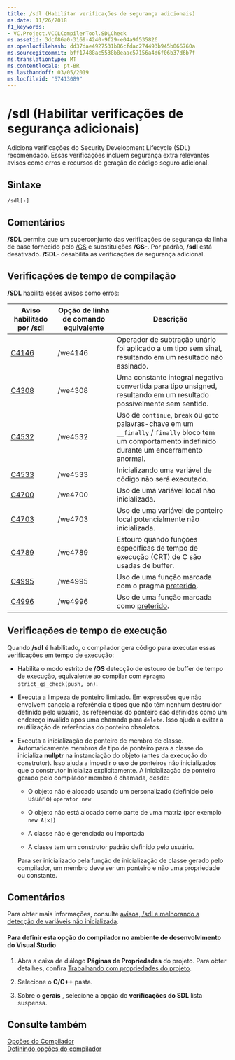 ```yaml
---
title: /sdl (Habilitar verificações de segurança adicionais)
ms.date: 11/26/2018
f1_keywords:
- VC.Project.VCCLCompilerTool.SDLCheck
ms.assetid: 3dcf86a0-3169-4240-9f29-e04a9f535826
ms.openlocfilehash: dd37dae4927531b86cfdac274493b945b066760a
ms.sourcegitcommit: bff17488ac5538b8eaac57156a4d6f06b37d6b7f
ms.translationtype: MT
ms.contentlocale: pt-BR
ms.lasthandoff: 03/05/2019
ms.locfileid: "57413089"
---
```

# <a name="sdl-enable-additional-security-checks"></a>/sdl (Habilitar verificações de segurança adicionais)

Adiciona verificações do Security Development Lifecycle (SDL) recomendado. Essas verificações incluem segurança extra relevantes avisos como erros e recursos de geração de código seguro adicional.

## <a name="syntax"></a>Sintaxe

```
/sdl[-]
```

## <a name="remarks"></a>Comentários

**/SDL** permite que um superconjunto das verificações de segurança da linha de base fornecido pelo [/GS](../../build/reference/gs-buffer-security-check.md) e substituições **/GS-**. Por padrão, **/sdl** está desativado. **/SDL-** desabilita as verificações de segurança adicional.

## <a name="compile-time-checks"></a>Verificações de tempo de compilação

**/SDL** habilita esses avisos como erros:

|Aviso habilitado por /sdl|Opção de linha de comando equivalente|Descrição|
|------------------------------|-------------------------------------|-----------------|
|[C4146](../../error-messages/compiler-warnings/compiler-warning-level-2-c4146.md)|/we4146|Operador de subtração unário foi aplicado a um tipo sem sinal, resultando em um resultado não assinado.|
|[C4308](../../error-messages/compiler-warnings/compiler-warning-level-2-c4308.md)|/we4308|Uma constante integral negativa convertida para tipo unsigned, resultando em um resultado possivelmente sem sentido.|
|[C4532](../../error-messages/compiler-warnings/compiler-warning-level-1-c4532.md)|/we4532|Uso de `continue`, `break` ou `goto` palavras-chave em um `__finally` / `finally` bloco tem um comportamento indefinido durante um encerramento anormal.|
|[C4533](../../error-messages/compiler-warnings/compiler-warning-level-1-c4533.md)|/we4533|Inicializando uma variável de código não será executado.|
|[C4700](../../error-messages/compiler-warnings/compiler-warning-level-1-and-level-4-c4700.md)|/we4700|Uso de uma variável local não inicializada.|
|[C4703](../../error-messages/compiler-warnings/compiler-warning-level-4-c4703.md)|/we4703|Uso de uma variável de ponteiro local potencialmente não inicializada.|
|[C4789](../../error-messages/compiler-warnings/compiler-warning-level-1-c4789.md)|/we4789|Estouro quando funções específicas de tempo de execução (CRT) de C são usadas de buffer.|
|[C4995](../../error-messages/compiler-warnings/compiler-warning-level-3-c4995.md)|/we4995|Uso de uma função marcada com o pragma [preterido](../../preprocessor/deprecated-c-cpp.md).|
|[C4996](../../error-messages/compiler-warnings/compiler-warning-level-3-c4996.md)|/we4996|Uso de uma função marcada como [preterido](../../cpp/deprecated-cpp.md).|

## <a name="runtime-checks"></a>Verificações de tempo de execução

Quando **/sdl** é habilitado, o compilador gera código para executar essas verificações em tempo de execução:

- Habilita o modo estrito de **/GS** detecção de estouro de buffer de tempo de execução, equivalente ao compilar com `#pragma strict_gs_check(push, on)`.

- Executa a limpeza de ponteiro limitado. Em expressões que não envolvem cancela a referência e tipos que não têm nenhum destruidor definido pelo usuário, as referências do ponteiro são definidas como um endereço inválido após uma chamada para `delete`. Isso ajuda a evitar a reutilização de referências do ponteiro obsoletos.

- Executa a inicialização de ponteiro de membro de classe. Automaticamente membros de tipo de ponteiro para a classe do inicializa **nullptr** na instanciação do objeto (antes da execução do construtor). Isso ajuda a impedir o uso de ponteiros não inicializados que o construtor inicializa explicitamente. A inicialização de ponteiro gerado pelo compilador membro é chamada, desde:

  - O objeto não é alocado usando um personalizado (definido pelo usuário) `operator new`

  - O objeto não está alocado como parte de uma matriz (por exemplo `new A[x]`)

  - A classe não é gerenciada ou importada

  - A classe tem um construtor padrão definido pelo usuário.

  Para ser inicializado pela função de inicialização de classe gerado pelo compilador, um membro deve ser um ponteiro e não uma propriedade ou constante.

## <a name="remarks"></a>Comentários

Para obter mais informações, consulte [avisos, /sdl e melhorando a detecção de variáveis não inicializada](https://cloudblogs.microsoft.com/microsoftsecure/2012/06/06/warnings-sdl-and-improving-uninitialized-variable-detection/).

#### <a name="to-set-this-compiler-option-in-the-visual-studio-development-environment"></a>Para definir esta opção do compilador no ambiente de desenvolvimento do Visual Studio

1. Abra a caixa de diálogo **Páginas de Propriedades** do projeto. Para obter detalhes, confira [Trabalhando com propriedades do projeto](../../ide/working-with-project-properties.md).

1. Selecione o **C/C++** pasta.

1. Sobre o **gerais** , selecione a opção do **verificações do SDL** lista suspensa.

## <a name="see-also"></a>Consulte também

[Opções do Compilador](../../build/reference/compiler-options.md)<br/>
[Definindo opções do compilador](../../build/reference/setting-compiler-options.md)

